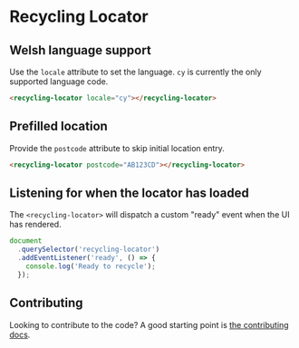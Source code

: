 # Recycling Locator

## Welsh language support

Use the `locale` attribute to set the language. `cy` is currently the only supported language code.

```html
<recycling-locator locale="cy"></recycling-locator>
```

## Prefilled location

Provide the `postcode` attribute to skip initial location entry.

```html
<recycling-locator postcode="AB123CD"></recycling-locator>
```

## Listening for when the locator has loaded

The `<recycling-locator>` will dispatch a custom "ready" event when the UI has rendered.

```javascript
document
  .querySelector('recycling-locator')
  .addEventListener('ready', () => {
    console.log('Ready to recycle');
  });
```

## Contributing

Looking to contribute to the code? A good starting point is [the contributing docs](https://github.com/etchteam/recycling-locator-widget/blob/main/contributing.md).
